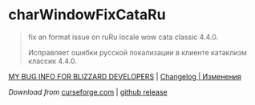 # charWindowFixCataRu
>fix an format issue on ruRu locale wow cata classic 4.4.0.
>
>Исправляет ошибки русской локализации в клиенте катаклизм классик 4.4.0.

[MY BUG INFO FOR BLIZZARD DEVELOPERS](https://github.com/magick1337/charWindowFixCataRu/blob/main/ISSUES.md) | [Changelog | Изменения](https://github.com/magick1337/charWindowFixCataRu/blob/main/CHANGELOG.md)

*Download from* [curseforge.com](https://www.curseforge.com/wow/addons/charwindowfixcataru) | [github release](https://github.com/magick1337/charWindowFixCataRu/releases)

